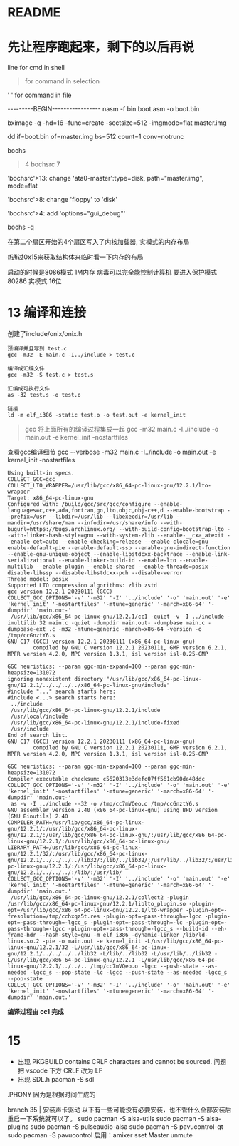 # README

# 先让程序跑起来，剩下的以后再说
line for cmd in shell

> for command in selection

' ' for command in file


---------BEGIN-----------------
nasm -f bin boot.asm -o boot.bin



bximage -q -hd=16 -func=create -sectsize=512 -imgmode=flat master.img


dd if=boot.bin of=master.img bs=512 count=1 conv=notrunc

bochs
> 4
> bochsrc
> 7

'bochsrc'>13:
change 'ata0-master':type=disk, path="master.img", mode=flat

'bochsrc'>8:
change 'floppy' to 'disk'

'bochsrc'>4:
add 'options="gui_debug"'

bochs -q


在第二个扇区开始的4个扇区写入了内核加载器,
实模式的内存布局

#通过0x15来获取结构体来临时看一下内存的布局

启动的时候是8086模式 1M内存 病毒可以完全能控制计算机
要进入保护模式 80286 实模式 16位





# 13 编译和连接
创建了include/onix/onix.h

```shell
预编译并且写到 test.c
gcc -m32 -E main.c -I../include > test.c

编译成汇编文件
gcc -m32 -S test.c > test.s

汇编成可执行文件
as -32 test.s -o test.o

链接
ld -m elf_i386 -static test.o -o test.out -e kernel_init

```
> gcc 将上面所有的编译过程集成一起
    gcc -m32 main.c -I../include -o main.out -e kernel_init -nostartfiles

查看gcc编译细节
gcc --verbose -m32 main.c -I../include -o main.out -e kernel_init -nostartfiles

```console
Using built-in specs.
COLLECT_GCC=gcc
COLLECT_LTO_WRAPPER=/usr/lib/gcc/x86_64-pc-linux-gnu/12.2.1/lto-wrapper
Target: x86_64-pc-linux-gnu
Configured with: /build/gcc/src/gcc/configure --enable-languages=c,c++,ada,fortran,go,lto,objc,obj-c++,d --enable-bootstrap --prefix=/usr --libdir=/usr/lib --libexecdir=/usr/lib --mandir=/usr/share/man --infodir=/usr/share/info --with-bugurl=https://bugs.archlinux.org/ --with-build-config=bootstrap-lto --with-linker-hash-style=gnu --with-system-zlib --enable-__cxa_atexit --enable-cet=auto --enable-checking=release --enable-clocale=gnu --enable-default-pie --enable-default-ssp --enable-gnu-indirect-function --enable-gnu-unique-object --enable-libstdcxx-backtrace --enable-link-serialization=1 --enable-linker-build-id --enable-lto --enable-multilib --enable-plugin --enable-shared --enable-threads=posix --disable-libssp --disable-libstdcxx-pch --disable-werror
Thread model: posix
Supported LTO compression algorithms: zlib zstd
gcc version 12.2.1 20230111 (GCC) 
COLLECT_GCC_OPTIONS='-v' '-m32' '-I' '../include' '-o' 'main.out' '-e' 'kernel_init' '-nostartfiles' '-mtune=generic' '-march=x86-64' '-dumpdir' 'main.out-'
 /usr/lib/gcc/x86_64-pc-linux-gnu/12.2.1/cc1 -quiet -v -I ../include -imultilib 32 main.c -quiet -dumpdir main.out- -dumpbase main.c -dumpbase-ext .c -m32 -mtune=generic -march=x86-64 -version -o /tmp/ccGnztY6.s
GNU C17 (GCC) version 12.2.1 20230111 (x86_64-pc-linux-gnu)
        compiled by GNU C version 12.2.1 20230111, GMP version 6.2.1, MPFR version 4.2.0, MPC version 1.3.1, isl version isl-0.25-GMP

GGC heuristics: --param ggc-min-expand=100 --param ggc-min-heapsize=131072
ignoring nonexistent directory "/usr/lib/gcc/x86_64-pc-linux-gnu/12.2.1/../../../../x86_64-pc-linux-gnu/include"
#include "..." search starts here:
#include <...> search starts here:
 ../include
 /usr/lib/gcc/x86_64-pc-linux-gnu/12.2.1/include
 /usr/local/include
 /usr/lib/gcc/x86_64-pc-linux-gnu/12.2.1/include-fixed
 /usr/include
End of search list.
GNU C17 (GCC) version 12.2.1 20230111 (x86_64-pc-linux-gnu)
        compiled by GNU C version 12.2.1 20230111, GMP version 6.2.1, MPFR version 4.2.0, MPC version 1.3.1, isl version isl-0.25-GMP

GGC heuristics: --param ggc-min-expand=100 --param ggc-min-heapsize=131072
Compiler executable checksum: c5620313e3defc07ff561cb90de48ddc
COLLECT_GCC_OPTIONS='-v' '-m32' '-I' '../include' '-o' 'main.out' '-e' 'kernel_init' '-nostartfiles' '-mtune=generic' '-march=x86-64' '-dumpdir' 'main.out-'
 as -v -I ../include --32 -o /tmp/cc7mVQeo.o /tmp/ccGnztY6.s
GNU assembler version 2.40 (x86_64-pc-linux-gnu) using BFD version (GNU Binutils) 2.40
COMPILER_PATH=/usr/lib/gcc/x86_64-pc-linux-gnu/12.2.1/:/usr/lib/gcc/x86_64-pc-linux-gnu/12.2.1/:/usr/lib/gcc/x86_64-pc-linux-gnu/:/usr/lib/gcc/x86_64-pc-linux-gnu/12.2.1/:/usr/lib/gcc/x86_64-pc-linux-gnu/
LIBRARY_PATH=/usr/lib/gcc/x86_64-pc-linux-gnu/12.2.1/32/:/usr/lib/gcc/x86_64-pc-linux-gnu/12.2.1/../../../../lib32/:/lib/../lib32/:/usr/lib/../lib32/:/usr/lib/gcc/x86_64-pc-linux-gnu/12.2.1/:/usr/lib/gcc/x86_64-pc-linux-gnu/12.2.1/../../../:/lib/:/usr/lib/
COLLECT_GCC_OPTIONS='-v' '-m32' '-I' '../include' '-o' 'main.out' '-e' 'kernel_init' '-nostartfiles' '-mtune=generic' '-march=x86-64' '-dumpdir' 'main.out.'
 /usr/lib/gcc/x86_64-pc-linux-gnu/12.2.1/collect2 -plugin /usr/lib/gcc/x86_64-pc-linux-gnu/12.2.1/liblto_plugin.so -plugin-opt=/usr/lib/gcc/x86_64-pc-linux-gnu/12.2.1/lto-wrapper -plugin-opt=-fresolution=/tmp/cchxqz5t.res -plugin-opt=-pass-through=-lgcc -plugin-opt=-pass-through=-lgcc_s -plugin-opt=-pass-through=-lc -plugin-opt=-pass-through=-lgcc -plugin-opt=-pass-through=-lgcc_s --build-id --eh-frame-hdr --hash-style=gnu -m elf_i386 -dynamic-linker /lib/ld-linux.so.2 -pie -o main.out -e kernel_init -L/usr/lib/gcc/x86_64-pc-linux-gnu/12.2.1/32 -L/usr/lib/gcc/x86_64-pc-linux-gnu/12.2.1/../../../../lib32 -L/lib/../lib32 -L/usr/lib/../lib32 -L/usr/lib/gcc/x86_64-pc-linux-gnu/12.2.1 -L/usr/lib/gcc/x86_64-pc-linux-gnu/12.2.1/../../.. /tmp/cc7mVQeo.o -lgcc --push-state --as-needed -lgcc_s --pop-state -lc -lgcc --push-state --as-needed -lgcc_s --pop-state
COLLECT_GCC_OPTIONS='-v' '-m32' '-I' '../include' '-o' 'main.out' '-e' 'kernel_init' '-nostartfiles' '-mtune=generic' '-march=x86-64' '-dumpdir' 'main.out.'
```
**编译过程由 cc1 完成**


# 15 
- 出现  PKGBUILD contains CRLF characters and cannot be sourced. 问题
把 vscode 下方 CRLF 改为 LF
- 出现 SDL.h
pacman -S sdl

.PHONY
因为是根据时间生成的


branch 35 | 安装声卡驱动
以下有一些可能没有必要安装，也不管什么全部安装后重启一下系统就可以了。
sudo pacman -S alsa-utils
sudo pacman -S alsa-plugins
sudo pacman -S pulseaudio-alsa
sudo pacman -S pavucontrol-qt
sudo pacman -S pavucontrol
启用：amixer sset Master unmute